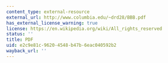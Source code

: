 ```yaml
---
content_type: external-resource
external_url: http://www.columbia.edu/~drd28/BBB.pdf
has_external_license_warning: true
license: https://en.wikipedia.org/wiki/All_rights_reserved
status: ''
title: PDF
uid: e2c9e81c-9620-4548-b47b-6eac040592b2
wayback_url: ''
---
```

